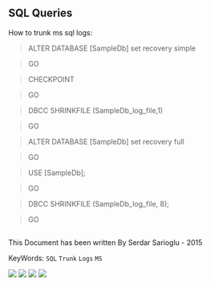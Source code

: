 ## SQL Queries

How to trunk ms sql logs:


>ALTER DATABASE [SampleDb] set recovery simple

>GO

>CHECKPOINT

>GO

>DBCC SHRINKFILE (SampleDb_log_file,1)

>GO

>ALTER DATABASE [SampleDb] set recovery full

>GO

>USE [SampleDb];

>GO

>DBCC SHRINKFILE (SampleDb_log_file, 8);

>GO

##
This Document has been written By Serdar Sarioglu - 2015

KeyWords: `SQL` `Trunk` `Logs` `MS`

<a href="https://mysystem.org" title="Mysystem.org"><img src="https://img.shields.io/badge/Visit-mysite-green.svg"></a>
<a href="https://www.paypal.me/ssarioglu" title="Support project"><img src="https://img.shields.io/badge/Donate-me-red.svg"></a>
<a href="mailto:serdar.sarioglu@mysystem.org" title="Email"><img src="https://img.shields.io/badge/Email-me-blue.svg"></a>
<a href="https://www.linkedin.com/in/serdarsarioglu/" title="Linkedin"><img src="https://img.shields.io/badge/Linkedin-me-orange.svg"></a>
